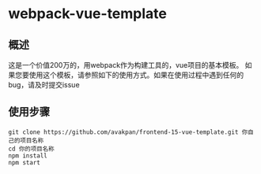 # webpack-vue-template

## 概述
这是一个价值200万的，用webpack作为构建工具的，vue项目的基本模板。
如果您要使用这个模板，请参照如下的使用方式。如果在使用过程中遇到任何的bug，请及时提交issue

## 使用步骤
```
git clone https://github.com/avakpan/frontend-15-vue-template.git 你自己的项目名称
cd 你的项目名称
npm install
npm start
```